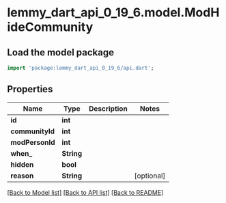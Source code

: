 # lemmy_dart_api_0_19_6.model.ModHideCommunity

## Load the model package
```dart
import 'package:lemmy_dart_api_0_19_6/api.dart';
```

## Properties
Name | Type | Description | Notes
------------ | ------------- | ------------- | -------------
**id** | **int** |  | 
**communityId** | **int** |  | 
**modPersonId** | **int** |  | 
**when_** | **String** |  | 
**hidden** | **bool** |  | 
**reason** | **String** |  | [optional] 

[[Back to Model list]](../README.md#documentation-for-models) [[Back to API list]](../README.md#documentation-for-api-endpoints) [[Back to README]](../README.md)


